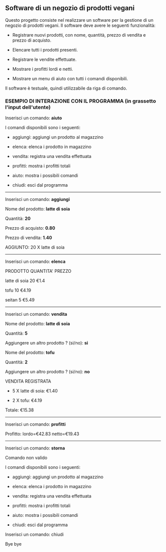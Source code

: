 ## Software di un negozio di prodotti vegani

Questo progetto consiste nel realizzare un software per la gestione di un negozio di prodotti vegani. Il software deve avere le seguenti funzionalità:

- Registrare nuovi prodotti, con nome, quantità, prezzo di vendita e prezzo di acquisto.

- Elencare tutti i prodotti presenti.

- Registrare le vendite effettuate.

- Mostrare i profitti lordi e netti.

- Mostrare un menu di aiuto con tutti i comandi disponibili.

Il software è testuale, quindi utilizzabile da riga di comando.

### ESEMPIO DI INTERAZIONE CON IL PROGRAMMA (in grassetto l'input dell'utente)

Inserisci un comando: **aiuto**

I comandi disponibili sono i seguenti:

- aggiungi: aggiungi un prodotto al magazzino

- elenca: elenca i prodotto in magazzino

- vendita: registra una vendita effettuata

- profitti: mostra i profitti totali

- aiuto: mostra i possibili comandi

- chiudi: esci dal programma

--------------------------------------------------------------------------

Inserisci un comando: **aggiungi**

Nome del prodotto: **latte di soia**

Quantità: **20**

Prezzo di acquisto: **0.80**

Prezzo di vendita: **1.40**

AGGIUNTO: 20 X latte di soia

--------------------------------------------------------------------------

Inserisci un comando: **elenca**

PRODOTTO QUANTITA' PREZZO

latte di soia 20 €1.4

tofu 10 €4.19

seitan 5 €5.49

--------------------------------------------------------------------------

Inserisci un comando: **vendita**

Nome del prodotto: **latte di soia**

Quantità: **5**

Aggiungere un altro prodotto ? (si/no): **si**

Nome del prodotto: **tofu**

Quantità: **2**

Aggiungere un altro prodotto ? (si/no): **no**

VENDITA REGISTRATA

- 5 X latte di soia: €1.40

- 2 X tofu: €4.19

Totale: €15.38

--------------------------------------------------------------------------

Inserisci un comando: **profitti**

Profitto: lordo=€42.83 netto=€19.43

--------------------------------------------------------------------------

Inserisci un comando: **storna**

Comando non valido

I comandi disponibili sono i seguenti:

- aggiungi: aggiungi un prodotto al magazzino

- elenca: elenca i prodotto in magazzino

- vendita: registra una vendita effettuata

- profitti: mostra i profitti totali

- aiuto: mostra i possibili comandi

- chiudi: esci dal programma

Inserisci un comando: chiudi

Bye bye
